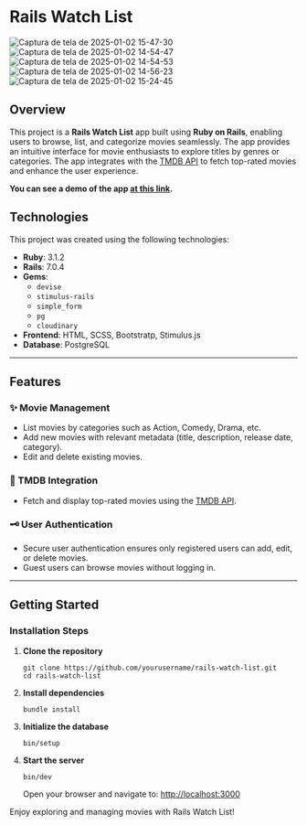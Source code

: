 # Rails Watch List
![Captura de tela de 2025-01-02 15-47-30](https://github.com/user-attachments/assets/8799b753-c810-4187-95b6-678f7f8082ee)
![Captura de tela de 2025-01-02 14-54-47](https://github.com/user-attachments/assets/c2014395-bfe2-4067-b9d4-9f07f54bfdb7)
![Captura de tela de 2025-01-02 14-54-53](https://github.com/user-attachments/assets/aa32f029-7a8c-4cdf-ad05-07ecb07e294c)
![Captura de tela de 2025-01-02 14-56-23](https://github.com/user-attachments/assets/f8a9d480-b6c3-4f4b-8a1e-1e07c3bf8a8e)
![Captura de tela de 2025-01-02 15-24-45](https://github.com/user-attachments/assets/806e8cd6-a415-4517-a121-ec2a807038b6)


## Overview

This project is a **Rails Watch List** app built using **Ruby on Rails**, enabling users to browse, list, and categorize movies seamlessly. The app provides an intuitive interface for movie enthusiasts to explore titles by genres or categories. The app integrates with the [TMDB API](https://developer.themoviedb.org/reference/movie-top-rated-list) to fetch top-rated movies and enhance the user experience.

**You can see a demo of the app [at this link](https://drive.google.com/file/d/1mrV_byQJpDivHfWYbxTncdTqZcPZ-CQC/view?usp=drive_link).**

## Technologies

This project was created using the following technologies:

- **Ruby**: 3.1.2  
- **Rails**: 7.0.4  
- **Gems**:  
  - `devise`  
  - `stimulus-rails`  
  - `simple_form`
  - `pg`
  - `cloudinary`
- **Frontend**: HTML, SCSS, Bootstratp, Stimulus.js  
- **Database**: PostgreSQL  

---

## Features

### ✨ Movie Management  
- List movies by categories such as Action, Comedy, Drama, etc.
- Add new movies with relevant metadata (title, description, release date, category).
- Edit and delete existing movies.


### 🚀 TMDB Integration  
- Fetch and display top-rated movies using the [TMDB API](https://developer.themoviedb.org/reference/movie-top-rated-list).

### 🗝 User Authentication  
- Secure user authentication ensures only registered users can add, edit, or delete movies.  
- Guest users can browse movies without logging in.

---

## Getting Started

### Installation Steps

1. **Clone the repository**  
   ```
   git clone https://github.com/yourusername/rails-watch-list.git
   cd rails-watch-list
   ```

2. **Install dependencies**  
   ```
   bundle install
   ```

3. **Initialize the database**  
   ```
   bin/setup
   ```

4. **Start the server**  
   ```
   bin/dev
   ```
   Open your browser and navigate to: [http://localhost:3000](http://localhost:3000)


Enjoy exploring and managing movies with Rails Watch List!

